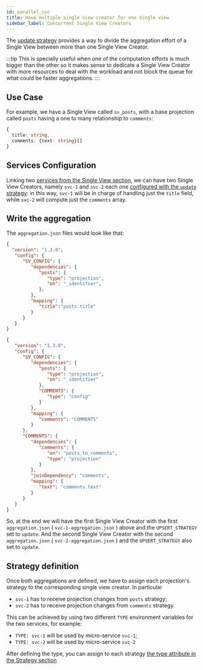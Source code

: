 ```yaml
---
id: parallel_svc
title: Have multiple single view creator for one single view
sidebar_label: Concurrent Single View Creators
---
```


The [update strategy](/products/fast_data/configuration/single_view_creator/upsert_delete_strategies.md#update) provides a way to divide the aggregation effort of a Single View between more than one Single View Creator.

:::tip
This is specially useful when one of the computation efforts is much bigger than the other so it makes sense to dedicate a Single View Creator with more resources to deal with the workload and not block the queue for what could be faster aggregations.
:::

## Use Case

For example, we have a Single View called `sv_posts`, with a base projection called `posts` having a one to many relationship to `comments`:

```typescript [title="sv_posts"]
{
  title: string,
  comments: {text: string}[]
}
```

## Services Configuration

Linking two [services from the Single View section](/products/fast_data/configuration/single_view_creator/plugin.md#attaching-a-service-to-a-single-view), we can have two Single View Creators, namely `svc-1` and `svc-2` each one [configured with the `update` strategy](/products/fast_data/configuration/single_view_creator/plugin.md#upsert-and-delete-strategies): in this way, `svc-1` will be in charge of handling just the `title` field, while `svc-2` will compute just the `comments` array.

## Write the aggregation

The `aggregation.json` files would look like that:

```json [title="svc-1-aggregation.json"]
{
  "version": "1.3.0",
   "config": {
      "SV_CONFIG": {
         "dependencies": {
            "posts": {
               "type": "projection",
               "on": "_identifier",
            },
         },
         "mapping": {
            "title":"posts.title"
         }
      }
   }
}
```

```json [title="svc-2-aggregation.json"]
{
   "version": "1.3.0",
   "config": {
      "SV_CONFIG": {
         "dependencies": {
            "posts": {
               "type": "projection",
               "on": "_identifier"
            },
            "COMMENTS": {
               "type": "config"
            }
         },
         "mapping": {
            "comments": "COMMENTS"
         }
      },
      "COMMENTS": {
         "dependencies": {
            "comments": {
               "on": "posts_to_comments",
               "type": "projection"
            }
         },
         "joinDependency": "comments",
         "mapping": {
            "text": "comments.text"
         }
      }
   }
}
```

So, at the end we will have the first Single View Creator with the first `aggregation.json` ( `svc-1-aggregation.json` ) above and the `UPSERT_STRATEGY` set to `update`. And the second Single View Creator with the second `aggregation.json` ( `svc-2-aggregation.json` ) and the `UPSERT_STRATEGY` also set to `update`.

## Strategy definition

Once both aggregations are defined, we have to assign each projection's strategy to the corresponding single view creator. In particular

* `svc-1` has to receive projection changes from `posts` strategy;
* `svc-2` has to receive projection changes from `comments` strategy.

This can be achieved by using two different `TYPE` environment variables for the two services, for example:
* `TYPE: svc-1` will be used by micro-service `svc-1`;
* `TYPE: svc-2` will be used by micro-service `svc-2`

After defining the type, you can assign to each strategy [the type attribute in the Strategy section](/products/fast_data/configuration/strategies.md#strategies-type)